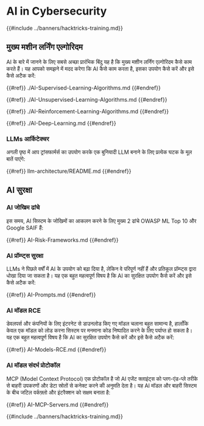 # AI in Cybersecurity

{{#include ../banners/hacktricks-training.md}}

## मुख्य मशीन लर्निंग एल्गोरिदम

AI के बारे में जानने के लिए सबसे अच्छा प्रारंभिक बिंदु यह है कि मुख्य मशीन लर्निंग एल्गोरिदम कैसे काम करते हैं। यह आपको समझने में मदद करेगा कि AI कैसे काम करता है, इसका उपयोग कैसे करें और इसे कैसे अटैक करें:

{{#ref}}
./AI-Supervised-Learning-Algorithms.md
{{#endref}}

{{#ref}}
./AI-Unsupervised-Learning-Algorithms.md
{{#endref}}

{{#ref}}
./AI-Reinforcement-Learning-Algorithms.md
{{#endref}}

{{#ref}}
./AI-Deep-Learning.md
{{#endref}}

### LLMs आर्किटेक्चर

अगली पृष्ठ में आप ट्रांसफार्मर्स का उपयोग करके एक बुनियादी LLM बनाने के लिए प्रत्येक घटक के मूल बातें पाएंगे:

{{#ref}}
llm-architecture/README.md
{{#endref}}

## AI सुरक्षा

### AI जोखिम ढांचे

इस समय, AI सिस्टम के जोखिमों का आकलन करने के लिए मुख्य 2 ढांचे OWASP ML Top 10 और Google SAIF हैं:

{{#ref}}
AI-Risk-Frameworks.md
{{#endref}}

### AI प्रॉम्प्ट्स सुरक्षा

LLMs ने पिछले वर्षों में AI के उपयोग को बढ़ा दिया है, लेकिन वे परिपूर्ण नहीं हैं और प्रतिकूल प्रॉम्प्ट्स द्वारा धोखा दिया जा सकता है। यह एक बहुत महत्वपूर्ण विषय है कि AI का सुरक्षित उपयोग कैसे करें और इसे कैसे अटैक करें:

{{#ref}}
AI-Prompts.md
{{#endref}}

### AI मॉडल RCE

डेवलपर्स और कंपनियों के लिए इंटरनेट से डाउनलोड किए गए मॉडल चलाना बहुत सामान्य है, हालाँकि केवल एक मॉडल को लोड करना सिस्टम पर मनमाना कोड निष्पादित करने के लिए पर्याप्त हो सकता है। यह एक बहुत महत्वपूर्ण विषय है कि AI का सुरक्षित उपयोग कैसे करें और इसे कैसे अटैक करें:

{{#ref}}
AI-Models-RCE.md
{{#endref}}

### AI मॉडल संदर्भ प्रोटोकॉल

MCP (Model Context Protocol) एक प्रोटोकॉल है जो AI एजेंट क्लाइंट्स को प्लग-एंड-प्ले तरीके से बाहरी उपकरणों और डेटा स्रोतों से कनेक्ट करने की अनुमति देता है। यह AI मॉडल और बाहरी सिस्टम के बीच जटिल वर्कफ़्लो और इंटरैक्शन को सक्षम बनाता है:

{{#ref}}
AI-MCP-Servers.md
{{#endref}}

{{#include ../banners/hacktricks-training.md}}
